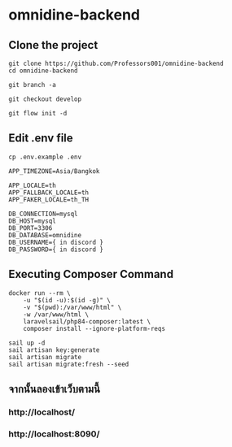 # omnidine-backend

## Clone the project

```
git clone https://github.com/Professors001/omnidine-backend
cd omnidine-backend
```

```
git branch -a
```

```
git checkout develop
```

```
git flow init -d
```
## Edit .env file
```
cp .env.example .env
```

```
APP_TIMEZONE=Asia/Bangkok 
```

```
APP_LOCALE=th
APP_FALLBACK_LOCALE=th
APP_FAKER_LOCALE=th_TH
```

```
DB_CONNECTION=mysql
DB_HOST=mysql
DB_PORT=3306
DB_DATABASE=omnidine
DB_USERNAME={ in discord }
DB_PASSWORD={ in discord }
```

## Executing Composer Command
```
docker run --rm \
    -u "$(id -u):$(id -g)" \
    -v "$(pwd):/var/www/html" \
    -w /var/www/html \
    laravelsail/php84-composer:latest \
    composer install --ignore-platform-reqs
```

```
sail up -d
sail artisan key:generate
sail artisan migrate
sail artisan migrate:fresh --seed
```
## จากนั้นลองเข้าเว็บตามนี้

### http://localhost/

### http://localhost:8090/

